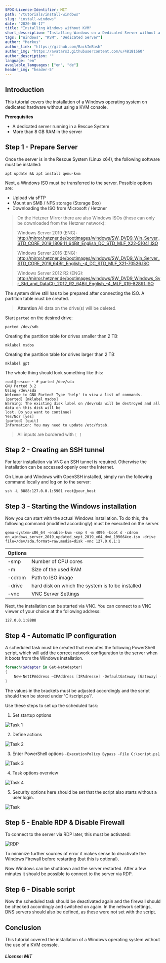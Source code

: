 ```yaml
---
SPDX-License-Identifier: MIT
path: "/tutorials/install-windows"
slug: "install-windows"
date: "2020-06-17"
title: "Installing Windows without KVM"
short_description: "Installing Windows on a Dedicated Server without a KVM Console"
tags: ["Windows", "KVM", "Dedicated Server"]
author: "Markus"
author_link: "https://github.com/BackInBash"
author_img: "https://avatars3.githubusercontent.com/u/48181660"
author_description: ""
language: "en"
available_languages: ["en", "de"]
header_img: "header-5"
---
```


## Introduction

This tutorial covers the installation of a Windows operating system on dedicated hardware without using a KVM console.

**Prerequisites**

+ A dedicated server running in a Rescue System
+ More than 8 GB RAM in the server

## Step 1 - Prepare Server

Once the server is in the Rescue System (Linux x64), the following software must be installed:

```console
apt update && apt install qemu-kvm
```

Next, a Windows ISO must be transferred to the server. Possible options are:

+ Upload via sFTP
+ Mount an SMB / NFS storage (Storage Box)
+ Downloading the ISO from Microsoft / Hetzner

> On the Hetzner Mirror there are also Windows ISOs (these can only be downloaded from the Hetzner network):
>
> Windows Server 2019 (ENG): http://mirror.hetzner.de/bootimages/windows/SW_DVD9_Win_Server_STD_CORE_2019_1809.11_64Bit_English_DC_STD_MLF_X22-51041.ISO
>
> Windows Server 2016 (ENG): http://mirror.hetzner.de/bootimages/windows/SW_DVD9_Win_Server_STD_CORE_2016_64Bit_English_-4_DC_STD_MLF_X21-70526.ISO
>
> Windows Server 2012 R2 (ENG): http://mirror.hetzner.de/bootimages/windows/SW_DVD9_Windows_Svr_Std_and_DataCtr_2012_R2_64Bit_English_-4_MLF_X19-82891.ISO

The system drive still has to be prepared after connecting the ISO. A partition table must be created.

> **Attention** All data on the drive(s) will be deleted.

Start `parted` on the desired drive:

``` console
parted /dev/sdb
```

Creating the partition table for drives smaller than 2 TB:

``` console
mklabel msdos
```

Creating the partition table for drives larger than 2 TB:

``` console
mklabel gpt
```

The whole thing should look something like this:

``` console
root@rescue ~ # parted /dev/sda
GNU Parted 3.2
Using /dev/sda
Welcome to GNU Parted! Type 'help' to view a list of commands.
(parted) [mklabel msdos]
Warning: The existing disk label on /dev/sda will be destroyed and all data on this disk will be
lost. Do you want to continue?
Yes/No? [yes]
(parted) [quit]
Information: You may need to update /etc/fstab.
```

> All inputs are bordered with `[ ]`

## Step 2 - Creating an SSH tunnel

For later installation via VNC an SSH tunnel is required. Otherwise the installation can be accessed openly over the Internet.

On Linux and Windows with OpenSSH installed, simply run the following command locally and log on to the server:

```console
ssh -L 8888:127.0.0.1:5901 root@your_host
```

## Step 3 - Starting the Windows installation

Now you can start with the actual Windows installation. To do this, the following command (modified accordingly) must be executed on the server.

```console
qemu-system-x86_64 -enable-kvm -smp 4 -m 4096 -boot d -cdrom en_windows_server_2019_updated_sept_2019_x64_dvd_199664ce.iso -drive file=/dev/sda,format=raw,media=disk -vnc 127.0.0.1:1
```

| Options | |
|---|---|
| -smp | Number of CPU cores
| -m | Size of the used RAM
| -cdrom | Path to ISO image
| -drive | hard disk on which the system is to be installed
| -vnc | VNC Server Settings

Next, the installation can be started via VNC. You can connect to a VNC viewer of your choice at the following address:

```console
127.0.0.1:8888
```

## Step 4 - Automatic IP configuration

A scheduled task must be created that executes the following PowerShell script, which will add the correct network configuration to the server when it boots from the Windows installation.

```powershell
foreach($Adapter in Get-NetAdapter)
{
    New-NetIPAddress –IPAddress [IPAdresse] -DefaultGateway [Gateway] -PrefixLength [CIDR] -InterfaceIndex $Adapter.InterfaceIndex
}
```

The values in the brackets must be adjusted accordingly and the script should then be stored under 'C:\script.ps1'.

Use these steps to set up the scheduled task:

1. Set startup options

![Task 1](task01.png)

2. Define actions

![Task 2](task02.png)

3. Enter PowerShell options `-ExecutionPolicy Bypass -File C:\script.ps1`

![Task 3](task03.png)

4. Task options overview

![Task 4](task04.png)

5. Security options here should be set that the script also starts without a user login.

![Task](task.png)

## Step 5 - Enable RDP & Disable Firewall

To connect to the server via RDP later, this must be activated:

![RDP](RDP.png)

To minimize further sources of error it makes sense to deactivate the Windows Firewall before restarting (but this is optional).

Now Windows can be shutdown and the server restarted. After a few minutes it should be possible to connect to the server via RDP.

## Step 6 - Disable script

Now the scheduled task should be deactivated again and the firewall should be checked accordingly and switched on again.
In the network settings, DNS servers should also be defined, as these were not set with the script.

## Conclusion

This tutorial covered the installation of a Windows operating system without the use of a KVM console.

##### License: MIT

<!--

Contributor's Certificate of Origin

By making a contribution to this project, I certify that:

(a) The contribution was created in whole or in part by me and I have
    the right to submit it under the license indicated in the file; or

(b) The contribution is based upon previous work that, to the best of my
    knowledge, is covered under an appropriate license and I have the
    right under that license to submit that work with modifications,
    whether created in whole or in part by me, under the same license
    (unless I am permitted to submit under a different license), as
    indicated in the file; or

(c) The contribution was provided directly to me by some other person
    who certified (a), (b) or (c) and I have not modified it.

(d) I understand and agree that this project and the contribution are
    public and that a record of the contribution (including all personal
    information I submit with it, including my sign-off) is maintained
    indefinitely and may be redistributed consistent with this project
    or the license(s) involved.

Signed-off-by: markus@omg-network.de

-->
